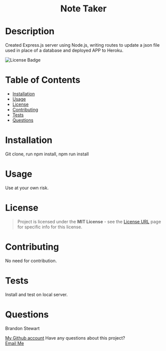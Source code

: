 

<h1 align="center">Note Taker </h1>

# Description 

Created Express.js server using Node.js, writing routes to update a json file used in place of a database and deployed APP to Heroku.

![License Badge](https://img.shields.io/static/v1?label=license&message=MIT+License&color=brightgreen&style=for-the-badge)
<br />

# Table of Contents 

- [Installation](#installation)
- [Usage](#usage)
- [License](#license)
- [Contributing](#contributing)
- [Tests](#tests)
- [Questions](#questions)

# Installation 

Git clone, run npm install, npm run install

# Usage  

Use at your own risk.

# License
> Project is licensed under the **MIT License** - see the [License URL](https://choosealicense.com/licenses/mit) page for specific info for this license.

# Contributing 

No need for contribution.

# Tests 

Install and test on local server.

# Questions 

Brandon Stewart

[My Github account](https://github.com/brandon-stewart-rgb)
Have any questions about this project? </br>
<a href="brandon@brandon.com">Email Me</a>  
                
   